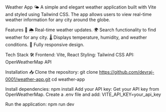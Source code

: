 Weather App 🌤️
A simple and elegant weather application built with Vite and styled using Tailwind CSS. The app allows users to view real-time weather information for any city around the globe.

Features 🚀
🌦️ Real-time weather updates.
🌍 Search functionality to find weather for any city.
🌡️ Displays temperature, humidity, and weather conditions.
📱 Fully responsive design.

Tech Stack 🛠️
Frontend: Vite, React
Styling: Tailwind CSS
API: OpenWeatherMap API

Installation 📥
Clone the repository: git clone https://github.com/devraj-0001/weather-app.git
cd weather-app

Install dependencies: npm install
Add your API key: Get your API key from OpenWeatherMap.
Create a .env file and add: VITE_API_KEY=your_api_key

Run the application: npm run dev
